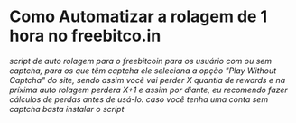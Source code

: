 
# Como Automatizar a rolagem de 1 hora no freebitco.in

_script de auto rolagem para o freebitcoin para os usuário com ou sem captcha, para os que têm captcha ele seleciona a opção "Play Without Captcha" do site,
sendo assim você vai perder X quantia de rewards e na príxima auto rolagem perdera X+1 e assim por diante, eu recomendo fazer cálculos de perdas antes de usá-lo.
caso você tenha uma conta sem captcha basta instalar o script_
